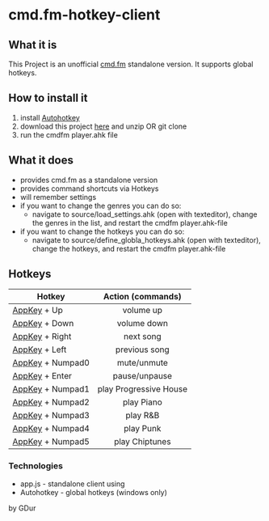 cmd.fm-hotkey-client
====================

## What it is
This Project is an unofficial [cmd.fm](https://cmd.fm/) standalone version.
It supports global hotkeys.

## How to install it
1. install [Autohotkey](http://www.autohotkey.com/)
1. download this project [here](https://github.com/GDur/cmd.fm-hotkey-client/archive/master.zip) and unzip OR git clone
1. run the cmdfm player.ahk file

## What it does
- provides cmd.fm as a standalone version
- provides command shortcuts via Hotkeys
- will remember settings
- if you want to change the genres you can do so:
  - navigate to source/load_settings.ahk (open with texteditor), change the genres in the list, and restart the cmdfm player.ahk-file
- if you want to change the hotkeys you can do so:
  - navigate to source/define_globla_hotkeys.ahk (open with texteditor), change the hotkeys, and restart the cmdfm player.ahk-file

## Hotkeys
| Hotkey        | Action (commands)
| ------------- |:-------------:
[AppKey](http://upload.wikimedia.org/wikipedia/commons/3/3a/Qwerty.svg) + Up      | volume up
[AppKey](http://upload.wikimedia.org/wikipedia/commons/3/3a/Qwerty.svg) + Down    | volume down
[AppKey](http://upload.wikimedia.org/wikipedia/commons/3/3a/Qwerty.svg) + Right   | next song
[AppKey](http://upload.wikimedia.org/wikipedia/commons/3/3a/Qwerty.svg) + Left    | previous song
[AppKey](http://upload.wikimedia.org/wikipedia/commons/3/3a/Qwerty.svg) + Numpad0 | mute/unmute
[AppKey](http://upload.wikimedia.org/wikipedia/commons/3/3a/Qwerty.svg) + Enter   | pause/unpause
[AppKey](http://upload.wikimedia.org/wikipedia/commons/3/3a/Qwerty.svg) + Numpad1 | play Progressive House
[AppKey](http://upload.wikimedia.org/wikipedia/commons/3/3a/Qwerty.svg) + Numpad2 | play Piano
[AppKey](http://upload.wikimedia.org/wikipedia/commons/3/3a/Qwerty.svg) + Numpad3 | play R&B
[AppKey](http://upload.wikimedia.org/wikipedia/commons/3/3a/Qwerty.svg) + Numpad4 | play Punk
[AppKey](http://upload.wikimedia.org/wikipedia/commons/3/3a/Qwerty.svg) + Numpad5 | play Chiptunes

### Technologies
- app.js     - standalone client using 
- Autohotkey - global hotkeys (windows only)

by GDur
